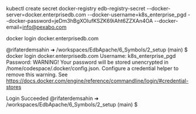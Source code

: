 
kubectl create secret docker-registry edb-registry-secret --docker-server=docker.enterprisedb.com --docker-username=k8s_enterprise_pgd --docker-password=jeDm3hBgXOIufKSZK69iAht6ZZXAn4OA --docker-email=info@pexabo.com

docker login docker.enterprisedb.com


@rifaterdemsahin ➜ /workspaces/EdbApache/6_Symbols/2_setup (main) $ docker login docker.enterprisedb.com
Username: k8s_enterprise_pgd
Password: 
WARNING! Your password will be stored unencrypted in /home/codespace/.docker/config.json.
Configure a credential helper to remove this warning. See
https://docs.docker.com/engine/reference/commandline/login/#credential-stores

Login Succeeded
@rifaterdemsahin ➜ /workspaces/EdbApache/6_Symbols/2_setup (main) $ 